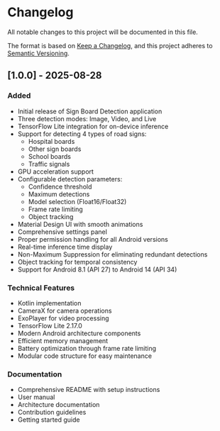 # Changelog

All notable changes to this project will be documented in this file.

The format is based on [Keep a Changelog](https://keepachangelog.com/en/1.0.0/),
and this project adheres to [Semantic Versioning](https://semver.org/spec/v2.0.0.html).

## [1.0.0] - 2025-08-28

### Added
- Initial release of Sign Board Detection application
- Three detection modes: Image, Video, and Live
- TensorFlow Lite integration for on-device inference
- Support for detecting 4 types of road signs:
  - Hospital boards
  - Other sign boards
  - School boards
  - Traffic signals
- GPU acceleration support
- Configurable detection parameters:
  - Confidence threshold
  - Maximum detections
  - Model selection (Float16/Float32)
  - Frame rate limiting
  - Object tracking
- Material Design UI with smooth animations
- Comprehensive settings panel
- Proper permission handling for all Android versions
- Real-time inference time display
- Non-Maximum Suppression for eliminating redundant detections
- Object tracking for temporal consistency
- Support for Android 8.1 (API 27) to Android 14 (API 34)

### Technical Features
- Kotlin implementation
- CameraX for camera operations
- ExoPlayer for video processing
- TensorFlow Lite 2.17.0
- Modern Android architecture components
- Efficient memory management
- Battery optimization through frame rate limiting
- Modular code structure for easy maintenance

### Documentation
- Comprehensive README with setup instructions
- User manual
- Architecture documentation
- Contribution guidelines
- Getting started guide